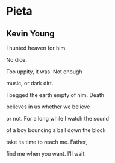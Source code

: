 # Pieta
## Kevin Young
I hunted heaven
for him.

No dice.

Too uppity,
it was. Not enough

music, or dark dirt.

I begged the earth empty
of him. Death

believes in us whether
we believe

or not. For a long while
I watch the sound

of a boy bouncing a ball
down the block

take its time
to reach me. Father,

find me when
you want. I’ll wait.
